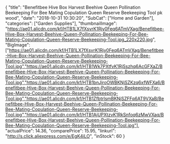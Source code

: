 {
	"title": "Benefitbee Hive Box Harvest Beehive Queen Pollination Beekeeping For Bee Mating Copulation Queen Reserve Beekeeping Tool pk wood",
	"date": "2018-10-31 10:30:20",
	"SubCat": ["Home and Garden"],
	"categories": ["Garden Supplies"],
	"thumbnailImage": "https://ae01.alicdn.com/kf/HTB1LX7fXsvrK1Rjy0Feq6ATmVXag/Benefitbee-Hive-Box-Harvest-Beehive-Queen-Pollination-Beekeeping-For-Bee-Mating-Copulation-Queen-Reserve-Beekeeping-Tool.jpg_220x220.jpg",
	"BigImage": ["https://ae01.alicdn.com/kf/HTB1LX7fXsvrK1Rjy0Feq6ATmVXag/Benefitbee-Hive-Box-Harvest-Beehive-Queen-Pollination-Beekeeping-For-Bee-Mating-Copulation-Queen-Reserve-Beekeeping-Tool.jpg","https://ae01.alicdn.com/kf/HTB1Wk7PXtfvK1RjSszhq6AcGFXaZ/Benefitbee-Hive-Box-Harvest-Beehive-Queen-Pollination-Beekeeping-For-Bee-Mating-Copulation-Queen-Reserve-Beekeeping-Tool.jpg","https://ae01.alicdn.com/kf/HTB1bnJjroOWBKNjSZKzq6xfWFXa6/Benefitbee-Hive-Box-Harvest-Beehive-Queen-Pollination-Beekeeping-For-Bee-Mating-Copulation-Queen-Reserve-Beekeeping-Tool.jpg","https://ae01.alicdn.com/kf/HTB1ZfbtrlsmBKNjSZFFq6AT9VXaB/Benefitbee-Hive-Box-Harvest-Beehive-Queen-Pollination-Beekeeping-For-Bee-Mating-Copulation-Queen-Reserve-Beekeeping-Tool.jpg","https://ae01.alicdn.com/kf/HTB1AjUPXtzvK1RkSnfoq6zMwVXaq/Benefitbee-Hive-Box-Harvest-Beehive-Queen-Pollination-Beekeeping-For-Bee-Mating-Copulation-Queen-Reserve-Beekeeping-Tool.jpg"],
	"actualPrice": 14.36,
	"comparePrice": 15.95,
	"linkurl": "http://s.click.aliexpress.com/e/EgK4iLO",
	"inStock": 60
}
